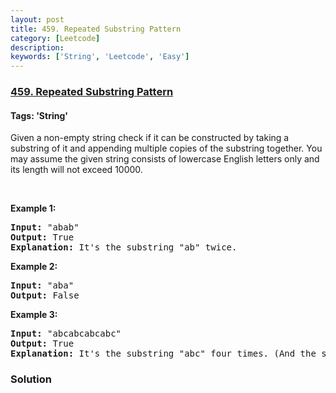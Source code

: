 ```yaml
---
layout: post
title: 459. Repeated Substring Pattern
category: [Leetcode]
description: 
keywords: ['String', 'Leetcode', 'Easy']
---
```

### [459. Repeated Substring Pattern](https://leetcode.com/problems/repeated-substring-pattern)

#### Tags: 'String'

<div class="content__u3I1 question-content__JfgR"><div><p>Given a non-empty string check if it can be constructed by taking a substring of it and appending multiple copies of the substring together. You may assume the given string consists of lowercase English letters only and its length will not exceed 10000.</p>
<p> </p>
<p><b>Example 1:</b></p>
<pre><b>Input:</b> "abab"
<b>Output:</b> True
<b>Explanation:</b> It's the substring "ab" twice.
</pre>
<p><b>Example 2:</b></p>
<pre><b>Input:</b> "aba"
<b>Output:</b> False
</pre>
<p><b>Example 3:</b></p>
<pre><b>Input:</b> "abcabcabcabc"
<b>Output:</b> True
<b>Explanation:</b> It's the substring "abc" four times. (And the substring "abcabc" twice.)
</pre>
</div></div>

### Solution
